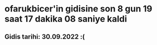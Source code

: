 # ofarukbicer'in gidisine son 8 gun 19 saat 17 dakika 08 saniye kaldi

## Gidis tarihi: 30.09.2022 :(
